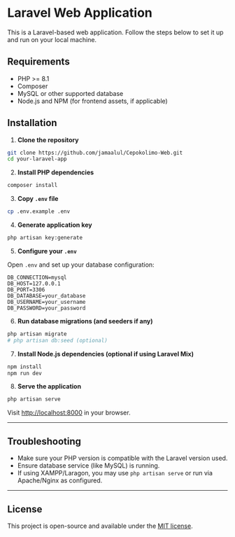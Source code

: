 # Laravel Web Application

This is a Laravel-based web application. Follow the steps below to set it up and run on your local machine.

## Requirements

-   PHP >= 8.1
-   Composer
-   MySQL or other supported database
-   Node.js and NPM (for frontend assets, if applicable)

## Installation

1. **Clone the repository**

```bash
git clone https://github.com/jamaalul/Cepokolimo-Web.git
cd your-laravel-app

```

2. **Install PHP dependencies**

```bash
composer install
```

3. **Copy `.env` file**

```bash
cp .env.example .env
```

4. **Generate application key**

```bash
php artisan key:generate
```

5. **Configure your `.env`**

Open `.env` and set up your database configuration:

```dotenv
DB_CONNECTION=mysql
DB_HOST=127.0.0.1
DB_PORT=3306
DB_DATABASE=your_database
DB_USERNAME=your_username
DB_PASSWORD=your_password
```

6. **Run database migrations (and seeders if any)**

```bash
php artisan migrate
# php artisan db:seed (optional)
```

7. **Install Node.js dependencies (optional if using Laravel Mix)**

```bash
npm install
npm run dev
```

8. **Serve the application**

```bash
php artisan serve
```

Visit [http://localhost:8000](http://localhost:8000) in your browser.

---

## Troubleshooting

-   Make sure your PHP version is compatible with the Laravel version used.
-   Ensure database service (like MySQL) is running.
-   If using XAMPP/Laragon, you may use `php artisan serve` or run via Apache/Nginx as configured.

---

## License

This project is open-source and available under the [MIT license](LICENSE).

```

```
